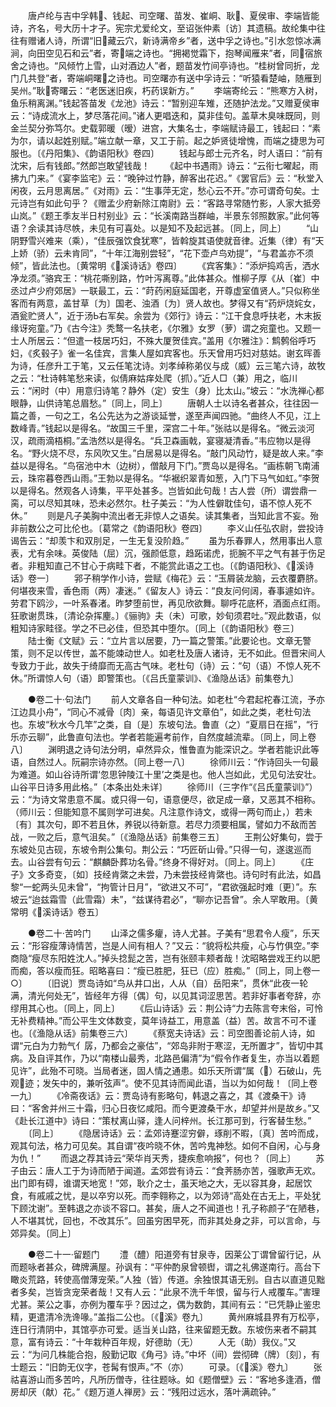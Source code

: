 <!-- { "loadSidebar": true } -->
　　唐卢纶与吉中孚韩、钱起、司空曙、苗发、崔峒、耿、夏侯审、李端皆能诗，齐名，号大历十才子。宪宗尤爱纶文，至诏张仲素〔访〕其遗稿。故纶集中往往有赠诸人诗，所谓“旧藏云穴，新诗满帝乡”者，送中孚之诗也。”引水忽惊冰满涧，向田空见石和云”者，寄端之诗也。“拥褐觉霜下，抱琴闻雁来”者，同宿旅舍之诗也。“风倾竹上雪，山对酒边人”者，题苗发竹间亭诗也。“桂树曾同折，龙门几共登”者，寄端峒曙之诗也。司空曙亦有送中孚诗云：“听猿看楚岫，随雁到吴州。”耿寄曙云：“老医迷旧疾，朽药误新方。”
　　李端寄纶云：“熊寒方入树，鱼乐稍离渊。”钱起答苗发《龙池》诗云：“暂别迎车雉，还随护法龙。”又赠夏侯审云：“诗成流水上，梦尽落花间。”诸人更唱迭和，莫非佳句。盖草木臭味既同，则金兰契分弥笃尔。史载郭暖（暧）进宫，大集名士，李端赋诗最工，钱起曰：“素为尔，请以起姓别赋。”端立献一章，又工于前。起之妒贤徒增愧，而端之捷思为可服也。〔《丹阳集》、《韵语阳秋》卷四〕
　　钱起与郎士元齐名，时人语曰：“前有沈宋，后有钱郎。”然郎岂敢望钱哉！
　　《起中书遇雨》诗云：“云衔七曜起，雨拂九门来。”《宴李监宅》云：“晚钟过竹静，醉客出花迟。”《罢官后》云：“秋堂入闲夜，云月思离居。”《对雨》云：“生事萍无定，愁心云不开。”亦可谓奇句矣。士元诗岂有如此句乎？《赠孟少府新除江南尉》云：“客路寻常随竹影，人家大抵旁山岚。”《题王季友半日村别业》云：“长溪南路当群岫，半景东邻照数家。”此何等语？余读其诗尽帙，未见有可喜处。以是知不及起远甚。〔同上，同上〕
　　“山阴野雪兴难来（乘），“佳辰强饮食犹寒”，皆斡旋其语使就音律。近集（律）有“天上娇（骄）云未肯同”，“十年江海别尝轻”，“花下壶卢鸟劝提”，“与君盖亦不须倾”，皆此法也。〔黄常明《溪诗话》卷四〕
　　《宾客集》：“添炉捣鸡舌，洒水净龙须。”骆宾王：“桃花嘶别路，竹叶泻离尊。”此体甚众。惟柳子厚《从〔崔〕中丞过卢少府郊居》一联最工，云：“莳药闲庭延国老，开尊虚室值贤人。”只似称坐客而有两意，盖甘草〔为〕国老、浊酒〔为〕贤人故也。梦得又有“药炉烧姹女，酒瓮贮贤人”，近于汤Ь右军矣。余尝为《郊行》诗云：“江干食息呼扶老，木末扳缘讶宛童。”乃《古今注》秃鹜一名扶老，《尔雅》女罗（萝）谓之宛童也。又题一士人所居云：“但遣一枝居巧妇，不殊大厦贺佳宾。”盖用《尔雅注》：鹪鹩俗呼巧妇，《炙毂子》雀一名佳宾，言集人屋如宾客也。乐天曾用巧妇对慈姑。谢玄晖善为诗，任彦升工于笔，又云任笔沈诗。刘孝绰称弟仪与成（威）云三笔六诗，故牧之云：“杜诗韩笔愁来读，似倩麻姑痒处爬（抓）。”近人□（兼）用之，临川云：“闲时（中）用意归诗笔？静外（定）安生（身）比太山。”坡云：“水洗禅心都眼静，山供诗笔总眉愁。”〔同上，同上〕
　　唐朝人士以诗名者甚众，往往因一篇之善，一句之工，名公先达为之游谈延誉，遂至声闻四驰。“曲终人不见，江上数峰青。”钱起以是得名。“故国三千里，深宫二十年。”张祜以是得名。“微云淡河汉，疏雨滴梧桐。”孟浩然以是得名。“兵卫森画戟，宴寝凝清香。”韦应物以是得名。“野火烧不尽，东风吹又生。”白居易以是得名。“敲门风动竹，疑是故人来。”李益以是得名。“鸟宿池中木（边树），僧敲月下门。”贾岛以是得名。“画栋朝飞南浦云，珠帘暮卷西山雨。”王勃以是得名。“华裾织翠青如葱，入门下马气如虹。”李贺以是得名。然观各人诗集，平平处甚多。岂皆如此句哉！古人尝（所）谓尝鼎一脔，可以尽知其味，恐未必然尔。杜子美云：“为人性僻耽佳句，语不惊人死不休。”
　　则是凡子美胸中流出者无非惊人之语矣。读其集者，当知此言不妄。殆非前数公之可比伦也。〔葛常之《韵语阳秋》卷四〕
　　李义山任弘农尉，尝投诗谒告云：“却羡卞和双刖足，一生无复没阶趋。”
　　虽为乐春罪人，然用事出人意表，尤有余味。英俊陆（屈）沉，强颜低意，趋跖诺虎，扼腕不平之气有甚于伤足者。非粗知直己不甘心于病畦下者，不能赏此语之工也。〔《韵语阳秋》、《溪诗话》卷一〕
　　郛子稍学作小诗，尝赋《梅花》云：“玉屑装龙脑，云衣覆麝脐。何堪夜来雪，香色雨（两）凄迷。”《留友人》诗云：“良友问何阔，春事遽如许。劳君下鸥沙，一叶系春渚。昨梦堕前世，再见欣欲舞。聊呼花底杯，酒面点红雨。狂歌谢贯珠，〔清论杂挥麈。〕《骊驹》夫（未）可歌，妙旬须君吐。”观此数语，似粗知诗家畦径。学之不已必佳，但恐其中堕尔。〔同上〔《韵语阳秋》卷三〕
　　陆士衡《文赋》云：“立片言以居要，乃一篇之警策。”此要论也。文章无警策，则不足以传世，盖不能竦动世人。如老杜及唐人诸诗，无不如此。但晋宋间人专致力于此，故失于绮靡而无高古气味。老杜句（诗）云：“句（语）不惊人死不休。”所谓惊人句（语）即警策也。〔《吕氏童蒙训》、《渔隐丛话》前集卷九〕

　　●卷二十·句法门
　　前人文章各自一种句法。如老杜“今君起柁春江流，予亦江边具小舟”，“同心不减骨〔肉〕亲，每语见许文章伯”，如此之类，老杜句法也。东坡“秋水今几竿”之类，自〔是〕东坡句法。鲁直（之）“夏扇日在摇”，“行乐亦云聊”，此鲁直句法也。学者若能遍考前作，自然度越流辈。〔同上，同上卷八〕
　　渊明退之诗句法分明，卓然异众，惟鲁直为能深识之。学者若能识此等语，自然过人。阮嗣宗诗亦然。〔同上卷一八〕
　　徐师川云：“作诗回头一句最为难道。如山谷诗所谓‘忽思钟陵江十里’之类是也。他人岂如此，尤见句法安壮。山谷平日诗多用此格。”〔本条出处未详〕
　　徐师川（三字作“《吕氏童蒙训》”）云：“为诗文常患意不属。或只得一句，语意便尽，欲足成一章，又恶其不相称。（师川云：但能知意不属则学可进矣。凡注意作诗文，或得一两句而止，）若未〔有〕其次句，即不若且休，养锐以待新意。若尽力须要相属，譬如力不敌而苦战，一败之后，意气沮矣。”〔《渔隐丛话》前集卷三五〕
　　王荆公好集句，尝于东坡处见古砚，东坡令荆公集句。荆公云：“巧匠斫山骨。”只得一句，遂逡巡而去。山谷尝有句云：“麒麟卧葬功名骨。”终身不得好对。〔同上。同上〕
　　《庄子》文多奇变，〔如〕技经肯綮之未尝，乃未尝技经肯綮也。诗句时有此法，如昌黎“一蛇两头见未曾”，“拘管计日月”，“欲进又不可”，“君欲强起时难〔更〕”。东坡云“迨兹霜雪（此雪霜）未”，“兹谋待君必”，“聊亦记吾曾”。余人罕敢用。〔黄常明《溪诗话》卷五〕

　　●卷二十·苦吟门
　　山泽之儒多癯，诗人尤甚。子美有“思君令人瘦”，乐天云：“形容瘦薄诗情苦，岂是人间有相人？”又云：“貌将松共瘦，心与竹俱空。”李商隐“瘦尽东阳姓沈人。”掉头捻髭之苦，岂有张颐丰颊者哉！沈昭略尝戏王约以肥而痴，答以瘦而狂。昭略喜曰：“瘦已胜肥，狂已（应）胜痴。”〔同上，同上卷一○〕
　　〔旧说〕贾岛诗如“鸟从井口出，人从（自）岳阳来”，贯休“此夜一轮满，清光何处无”，皆经年方得〔偶〕句，以见其词涩思苦。若非好事者夸辞，亦缪用其心也。〔同上，同上〕
　　《后山诗话》云：荆公诗“力去陈言夸末俗，可怜无补费精神。”而公平生文体数变，莫年诗益工，用意盖（益）苦。故言不可不谨也。〔《渔隐从话》前集卷三六〕
　　《蔡宽夫诗话》云：司空图善论前人诗，如谓“元白为力勃气亻孱，乃都会之豪估”，“郊岛非附于寒涩，无所置才”，皆切中其病。及自评其作，乃以“南楼山最秀，北路邑偏清”为“假令作者复生，亦当以着题见许”，此殆不可晓。当局者迷，固人情之通患。如乐天所谓“属（）石破山，先观迹；发矢中的，兼听弦声”。使不见其诗而闻此语，当以为如何哉！〔同上卷一九〕
　　《冷斋夜话》云：贾岛诗有影略句，韩退之喜之，其《渡桑干》诗曰：“客舍并州三十霜，归心日夜忆咸阳。而今更渡桑干水，却望并州是故乡。”又《赴长江道中》诗曰：“策杖离山驿，逢人问梓州。长江那可到，行客替生愁。”
　　〔同上〕
　　《隐居诗话》云：孟郊诗蹇涩穷僻，琢削不暇，〔真〕苦吟而成，观其句法，格力可见矣。其自谓“夜吟晓不休，苦吟鬼神愁。如何不自闲，心与身为仇！”
　　而退之荐其诗云“荣华肖天秀，捷疾愈响报”，何也？〔同上〕
　　苏子由云：唐人工于为诗而陋于闻道。孟郊尝有诗云：“食荠肠亦苦，强歌声无欢。出门即有碍，谁谓天地宽！”郊，耿介之士，虽天地之大，无以容其身，起居饮食，有戚戚之忧，是以卒穷以死。而李翱称之，以为郊诗“高处在古无上，平处犹下顾沈谢”。至韩退之亦谈不容口。甚矣，唐人之不闻道也！孔子称颜子“在陋巷，人不堪其忧，回也，不改其乐”。回虽穷困早死，而非其处身之非，可以言命，与郊异矣。〔同上〕

　　●卷二十一·留题门
　　澧（醴）阳道旁有甘泉寺，因莱公丁谓曾留行记，从而题咏者甚众，碑牌满屋。孙讽有：“平仲酌泉曾顿辔，谓之礼佛遂南行。高台下瞰炎荒路，转使高僧薄宠荣。”人独（皆）传道。余独恨其语无别。自古以直道见黜者多矣，岂皆贪宠荣者哉！又有人云：“此泉不洗千年恨，留与行人戒覆车。”害理尤甚。莱公之事，亦例为覆车乎？因过之，偶为数韵，其间有云：“已凭静止鉴忠精，更遣清冷洗谗喙。”盖指二公也。〔《溪》卷九〕
　　黄州麻城县界有万松亭，连日行清阴中，其馆亭亦可爱。适当关山路，往来留题无数。东坡伤来者不嗣其意，富有诗云：“十年栽种百年规，好德助（无）
　　人无（助）我仪。”又云：“为问几株能合抱，殷勤记取《角弓》诗。”中坏（间）尝彻碑（牌）〔刻〕，有士题云：“旧韵无仪字，苍髯有恨声。”不（亦）
　　可录。〔《溪》卷九〕
　　张祜喜游山而多苦吟，凡所历僧寺，往往题咏。如《题僧壁》云：“客地多逢酒，僧房却厌（献）花。”《题万道人禅房》云：“残阳过远水，落叶满疏钟。”
